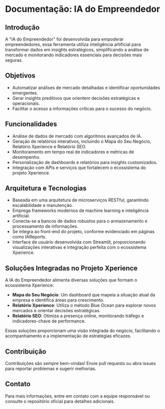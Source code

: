 # Documentação: IA do Empreendedor

## Introdução

A "IA do Empreendedor" foi desenvolvida para empoderar empreendedores, essa ferramenta utiliza inteligência artificial para transformar dados em insights estratégicos, simplificando a análise de mercado e monitorando indicadores essenciais para decisões mais seguras.

## Objetivos

- Automatizar análises de mercado detalhadas e identificar oportunidades emergentes.
- Gerar insights preditivos que orientem decisões estratégicas e operacionais.
- Facilitar o acesso a informações críticas para o sucesso do negócio.

## Funcionalidades

- Análise de dados de mercado com algoritmos avançados de IA.
- Geração de relatórios interativos, incluindo o Mapa do Seu Negócio, Relatório Xperience e Relatório SEO.
- Monitoramento em tempo real de indicadores e métricas de desempenho.
- Personalização de dashboards e relatórios para insights customizados.
- Integração com APIs e serviços que fortalecem o ecossistema do projeto Xperience.

## Arquitetura e Tecnologias

- Baseada em uma arquitetura de microserviços RESTful, garantindo escalabilidade e manutenção.
- Emprega frameworks modernos de machine learning e inteligência artificial.
- Conecta-se a bancos de dados robustos para o armazenamento e processamento de informações.
- Se integra ao front-end do projeto, conforme evidenciado em páginas como IAReports.
- Interface de usuário desenvolvida com Streamlit, proporcionando visualizações interativas e integração perfeita com o ecossistema Xperience.

## Soluções Integradas no Projeto Xperience

A IA do Empreendedor alimenta diversas soluções que formam o ecossistema Xperience:

- **Mapa do Seu Negócio**: Um dashboard que mapeia a situação atual da empresa e identifica áreas para crescimento.
- **Relatório Xperience**: Utiliza o método Blue Ocean para explorar novos mercados e orientar decisões estratégicas.
- **Relatório SEO**: Otimiza a presença online, monitorando tráfego e indicadores-chave de performance.

Essas soluções proporcionam uma visão integrada do negócio, facilitando o acompanhamento e a implementação de estratégias eficazes.

## Contribuição

Contribuições são sempre bem-vindas! Envie pull requests ou abra issues para reportar problemas e sugerir melhorias.

## Contato

Para mais informações, entre em contato com a equipe responsável ou consulte o repositório oficial para detalhes adicionais.
